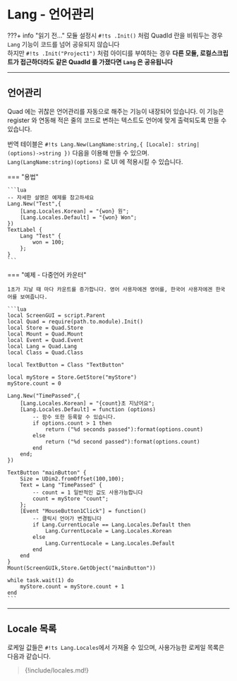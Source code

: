 
# Lang - 언어관리

???+ info "읽기 전..."
    모듈 설정시 `#!ts .Init()` 처럼 QuadId 란을 비워두는 경우 `Lang` 기능이 코드를 넘어 공유되지 않습니다  
    하지만 `#!ts .Init("Project1")` 처럼 아이디를 부여하는 경우 **다른 모듈, 로컬스크립트가 접근하더라도 같은 QuadId 를 가졌다면 `Lang` 은 공유됩니다**  

---

## 언어관리

Quad 에는 귀찮은 언어관리를 자동으로 해주는 기능이 내장되어 있습니다. 이 기능은 register 와 연동해 적은 줄의 코드로 변하는 텍스트도 언어에 맞게 출력되도록 만들 수 있습니다.  

번역 테이블은 `#!ts Lang.New(LangName:string,{ [Locale]: string|(options)->string })` 다음을 이용해 만들 수 있으며.  
`Lang(LangName:string)(options)` 로 UI 에 적용시킬 수 있습니다.  

=== "용법"

    ```lua
    -- 자세한 설명은 예제를 참고하세요
    Lang.New("Test",{
        [Lang.Locales.Korean] = "{won} 원";
        [Lang.Locales.Default] = "{won} Won";
    })
    TextLabel {
        Lang "Test" {
            won = 100;
        };
    }
    ```

=== "예제 - 다중언어 카운터"

    1초가 지날 때 마다 카운트를 증가합니다. 영어 사용자에겐 영어를, 한국어 사용자에겐 한국어를 보여줍니다.

    ```lua
    local ScreenGUI = script.Parent
    local Quad = require(path.to.module).Init()
    local Store = Quad.Store
    local Mount = Quad.Mount
    local Event = Quad.Event
    local Lang = Quad.Lang
    local Class = Quad.Class

    local TextButton = Class "TextButton"

    local myStore = Store.GetStore("myStore")
    myStore.count = 0

    Lang.New("TimePassed",{
        [Lang.Locales.Korean] = "{count}초 지났어요";
        [Lang.Locales.Default] = function (options)
            -- 함수 또한 등록할 수 있습니다.
            if options.count > 1 then
                return ("%d seconds passed"):format(options.count)
            else
                return ("%d second passed"):format(options.count)
            end
        end;
    })

    TextButton "mainButton" {
        Size = UDim2.fromOffset(100,100);
        Text = Lang "TimePassed" {
            -- count = 1 일반적인 값도 사용가능합니다
            count = myStore "count";
        };
        [Event "MouseButton1Click"] = function()
            -- 클릭시 언어가 변경됩니다
            if Lang.CurrentLocale == Lang.Locales.Default then
                Lang.CurrentLocale = Lang.Locales.Korean
            else
                Lang.CurrentLocale = Lang.Locales.Default
            end
        end
    }
    Mount(ScreenGUIk,Store.GetObject("mainButton"))

    while task.wait(1) do
        myStore.count = myStore.count + 1
    end
    ```

---

## Locale 목록

로케일 값들은 `#!ts Lang.Locales`에서 가져올 수 있으며, 사용가능한 로케일 목록은 다음과 같습니다.  

> {!include/locales.md!}

